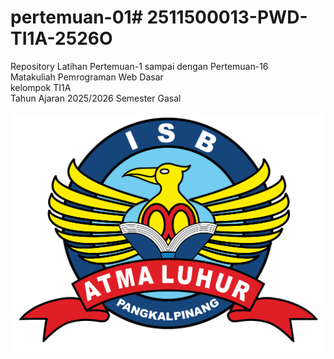 # pertemuan-01# 2511500013-PWD-TI1A-2526O
Repository Latihan Pertemuan-1 sampai dengan Pertemuan-16<br>
Matakuliah Pemrograman Web Dasar<br>
kelompok TI1A<br>
Tahun Ajaran 2025/2026
Semester Gasal<br><br>
![Logo ISBAL](logoisbal.png)